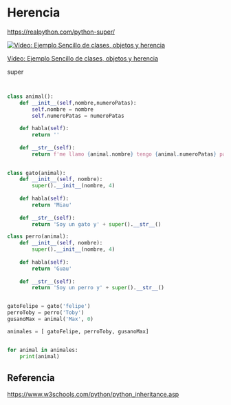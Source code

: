 # Herencia

https://realpython.com/python-super/

[![Vídeo: Ejemplo Sencillo de clases, objetos y herencia](https://img.youtube.com/vi/lDAZbM5GPYw/0.jpg)](https://drive.google.com/file/d/1c1m2eFQum5V-3Qk05Zv5O2BrRJxlEXwk/view?usp=sharing)

[Vídeo: Ejemplo Sencillo de clases, objetos y herencia](https://drive.google.com/file/d/1c1m2eFQum5V-3Qk05Zv5O2BrRJxlEXwk/view?usp=sharing)


super

```python


class animal():
    def __init__(self,nombre,numeroPatas):
        self.nombre = nombre
        self.numeroPatas = numeroPatas
        
    def habla(self):
        return ''
    
    def __str__(self):
        return f'me llamo {animal.nombre} tengo {animal.numeroPatas} patas y sueno asi: {animal.habla()}'
        

class gato(animal):
    def __init__(self, nombre):
        super().__init__(nombre, 4)
        
    def habla(self):
        return 'Miau'
    
    def __str__(self):
        return 'Soy un gato y' + super().__str__()

class perro(animal):
    def __init__(self, nombre):
        super().__init__(nombre, 4)
        
    def habla(self):
        return 'Guau'
    
    def __str__(self):
        return 'Soy un perro y' + super().__str__()


gatoFelipe = gato('felipe')
perroToby = perro('Toby')
gusanoMax = animal('Max', 0)

animales = [ gatoFelipe, perroToby, gusanoMax]


for animal in animales:
    print(animal)


```




## Referencia
https://www.w3schools.com/python/python_inheritance.asp

